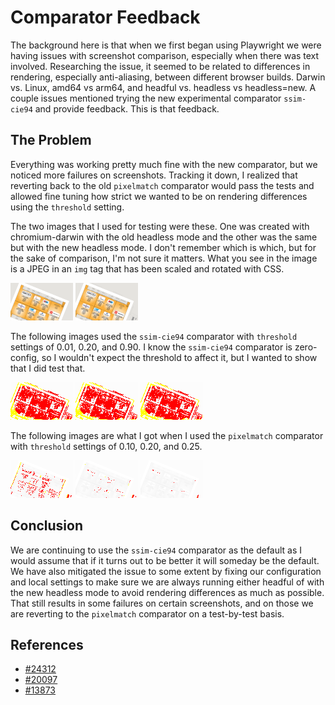 # Comparator Feedback

The background here is that when we first began using Playwright we were having issues with screenshot comparison, especially when there was text involved. Researching the issue, it seemed to be related to differences in rendering, especially anti-aliasing, between different browser builds. Darwin vs. Linux, amd64 vs arm64, and headful vs. headless vs headless=new. A couple issues mentioned trying the new experimental comparator `ssim-cie94` and provide feedback. This is that feedback.

## The Problem
Everything was working pretty much fine with the new comparator, but we noticed more failures on screenshots. Tracking it down, I realized that reverting back to the old `pixelmatch` comparator would pass the tests and allowed fine tuning how strict we wanted to be on rendering differences using the `threshold` setting. 

The two images that I used for testing were these. One was created with chromium-darwin with the old headless mode and the other was the same but with the new headless mode. I don't remember which is which, but for the sake of comparison, I'm not sure it matters. What you see in the image is a JPEG in an `img` tag that has been scaled and rotated with CSS.

![actual](tests/example.spec.ts-snapshots/restored-Image-actual-chromium-darwin.png)
![expected](restored-Image-expected.png)

The following images used the `ssim-cie94` comparator with `threshold` settings of 0.01, 0.20, and 0.90. I know the `ssim-cie94` comparator is zero-config, so I wouldn't expect the threshold to affect it, but I wanted to show that I did test that. 

![0.01](restored-Image-diff-ssim_cie94_comparator_01.png)
![0.20](restored-Image-diff-ssim_cie94_comparator_20.png)
![0.90](restored-Image-diff-ssim_cie94_comparator_90.png)

The following images are what I got when I used the `pixelmatch` comparator with `threshold` settings of 0.10, 0.20, and 0.25.

![0.1](restored-Image-diff-default_comparator_10.png)
![0.2](restored-Image-diff-default_comparator_20.png)
![0.25](restored-Image-diff-default_comparator_25.png)

## Conclusion
We are continuing to use the `ssim-cie94` comparator as the default as I would assume that if it turns out to be better it will someday be the default. We have also mitigated the issue to some extent by fixing our configuration and local settings to make sure we are always running either headful of with the new headless mode to avoid rendering differences as much as possible. That still results in some failures on certain screenshots, and on those we are reverting to the `pixelmatch` comparator on a test-by-test basis.

## References
- [#24312](https://github.com/microsoft/playwright/issues/24312)
- [#20097](https://github.com/microsoft/playwright/issues/20097)
- [#13873](https://github.com/microsoft/playwright/issues/13873)